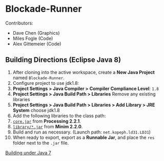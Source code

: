 Blockade-Runner
===============

Contributors:

- Dave Chen (Graphics)
- Miles Fogle (Code)
- Alex Gittemeier (Code)


Building Directions (Eclipse Java 8)
------------------------------------

1. After cloning into the active workspace, create a **New Java Project** named `Blockade-Runner`.
2. Configure project to use jdk1.8:
  1. **Project Settings > Java Compiler > Compiler Compliance Level**: `1.8`
  2. **Project Settings > Java Build Path > Libraries** Remove any existing libraries
  3. **Project Settings > Java Build Path > Libraries > Add Library > JRE System** choose jdk1.8
3. Add the following libraries to the class path:
  1. [`core.jar`](http://rsranger65.github.io/Blockade-Runner/3rd-party/processing_core-2.2.1.jar) from **Processing 2.2.1**.
  2. [`library/*.jar`](http://code.compartmental.net/minim/distro/minim-2.2.0.zip) from **Minim 2.2.0**.
4. Build and run as necessary. (Launch path: `net.kopeph.ld31.LD31`)
5. When ready to export, export as a **Runnable Jar**, and place the `res` folder next to the `.jar` file.

[Building under Java 7](https://github.com/Rsranger65/Blockade-Runner/wiki/Java-7-Building-Directions)
